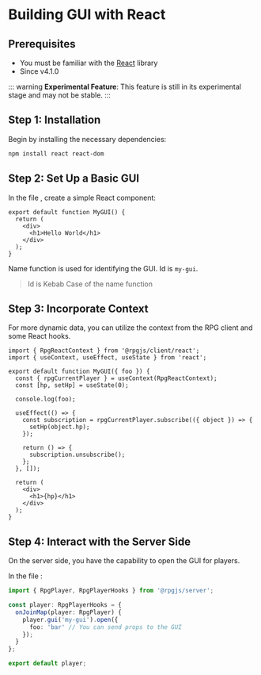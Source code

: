 # Building GUI with React

## Prerequisites

- You must be familiar with the [React](https://react.dev) library
- Since v4.1.0

::: warning
**Experimental Feature**: This feature is still in its experimental stage and may not be stable.
:::

## Step 1: Installation

Begin by installing the necessary dependencies:

```bash
npm install react react-dom
```

## Step 2: Set Up a Basic GUI

In the file <PathTo to="guiDir" file="mygui.tsx" />, create a simple React component:

```tsx
export default function MyGUI() {
  return (
    <div>
      <h1>Hello World</h1>
    </div>
  );
}
```
Name function is used for identifying the GUI. Id is `my-gui`. 

> Id is Kebab Case of the name function

## Step 3: Incorporate Context

For more dynamic data, you can utilize the context from the RPG client and some React hooks.

```tsx
import { RpgReactContext } from '@rpgjs/client/react';
import { useContext, useEffect, useState } from 'react';

export default function MyGUI({ foo }) {
  const { rpgCurrentPlayer } = useContext(RpgReactContext);
  const [hp, setHp] = useState(0);

  console.log(foo);

  useEffect(() => {
    const subscription = rpgCurrentPlayer.subscribe(({ object }) => {
      setHp(object.hp);
    });
    
    return () => {
      subscription.unsubscribe();
    };
  }, []);

  return (
    <div>
      <h1>{hp}</h1>
    </div>
  );
}
```

## Step 4: Interact with the Server Side

On the server side, you have the capability to open the GUI for players. 

In the file <PathTo to="serverDir" file="player.ts" />:

```ts
import { RpgPlayer, RpgPlayerHooks } from '@rpgjs/server';

const player: RpgPlayerHooks = {
  onJoinMap(player: RpgPlayer) {
    player.gui('my-gui').open({
      foo: 'bar' // You can send props to the GUI
    }); 
  }
};

export default player;
```